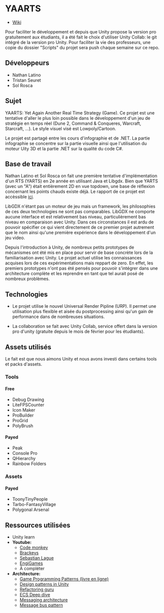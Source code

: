 # YAARTS

* [Wiki](https://github.com/nathanlatino/YAARTS/wiki)

Pour faciliter le développement et depuis que Unity propose la version pro gratuitement aux étudiants, il a été fait le choix d'utiliser Unity Collab: le git intégré de la version pro Unity. Pour faciliter la vie des professeurs, une copie du dossier "Scripts" du projet sera push chaque semaine sur ce repo.

## Développeurs

* Nathan Latino
* Tristan Seuret
* Sol Rosca

## Sujet

YAARTS: Yet Again Another Real Time Strategy (Game). Ce projet est une tentative d'aller le plus loin possible dans le développement d'un jeu de stratégie en temps réel (Dune 2, Command & Conqueres, Warcraft, Starcraft, ...). Le style visuel visé est Lowpoly/Cartoon.

Le projet est partagé entre les cours d'infographie et de .NET. La partie infographie se concentre sur la partie visuelle ainsi que l'utilisation du moteur Uity 3D et la partie .NET sur la qualité du code C#.

## Base de travail

Nathan Latino et Sol Rosca on fait une première tentative d'implémentation d'un RTS (YARTS) en 2e année en utilisant Java et Libgdx. Bien que YARTS (avec un "A") était entièrement 2D en vue topdown, une base de réflexion concernant les points chauds existe déjà. Le rapport de ce projet est accèssible [ici](https://github.com/nathanlatino/yarts/blob/master/doc/Rapport-YARTS.pdf).

LibGDX n'étant pas un moteur de jeu mais un framework, les philosophies de ces deux technologies ne sont pas comparables. LibGDX ne comporte aucune interface et est relativement bas niveau, particulièrement bas niveau en comparaison avec Unity. Dans ces circonstances il est ardu de pouvoir spécifier ce qui vient directement de ce premier projet autrement que le nom ainsi qu'une première expérience dans le développement d'un jeu video.

Depuis l'introduction à Unity, de nombreux petits prototypes de mécanismes ont été mis en place pour servir de base concrète lors de la familiarisation avec Unity. Le projet actuel utilise les connaissances acquises lors de ces expérimentations mais reppart de zero. En effet, les premiers prototypes n'ont pas été pensés pour pouvoir s'intégrer dans une architecture complète et les reprendre en tant que tel aurait posé de nombreux problèmes.

## Technologies

* Le projet utilise le nouvel Universal Render Pipline (URP). Il permet une utilisation plus flexible et aisée du postprocessing ainsi qu'un gain de performance dans de nombreuses situations.

* La collaboration se fait avec Unity Collab, service offert dans la version pro d'unity (gratuite depuis le mois de février pour les étudiants).

## Assets utilisés

Le fait est que nous aimons Unity et nous avons investi dans certains tools et packs d'assets.

### Tools

#### Free
* Debug Drawing
* LiteFPSCounter
* Icon Maker
* ProBuilder
* ProGrid
* PolyBrush

#### Payed
* Peak
* Console Pro
* QHierarchy
* Rainbow Folders

### Assets

#### Payed
* ToonyTinyPeople
* Tarbo-FantasyVillage
* Polygonal Arsenal



## Ressources utilisées

* Unity learn
* **Youtube:**
    * [Code monkey](https://www.youtube.com/channel/UCFK6NCbuCIVzA6Yj1G_ZqCg)
    * [Brackeys](https://www.youtube.com/user/Brackeys)
    * [Sebastian Lague](https://www.youtube.com/channel/UCmtyQOKKmrMVaKuRXz02jbQ)
    * [EngiGames](https://www.youtube.com/channel/UCbAsfBmEHQpPERAVx8DHxZA)
    * À compléter
* **Architecture:**
    * [Game Programming Patterns (livre en ligne)](http://gameprogrammingpatterns.com/)
    * [Design patterns in Unity](https://www.patrykgalach.com/2019/05/06/design-patterns-in-unity/)
    * [Refactoring guru](https://refactoring.guru/)
    * [ECS Deep dive](https://rams3s.github.io/blog/2019-01-09-ecs-deep-dive/)
    * [Messaging architecture](https://medium.com/@tkomarnicki/messaging-architecture-in-unity-6e6409bdda02)
    * [Message bus pattern](https://github.com/franciscotufro/message-bus-pattern)

